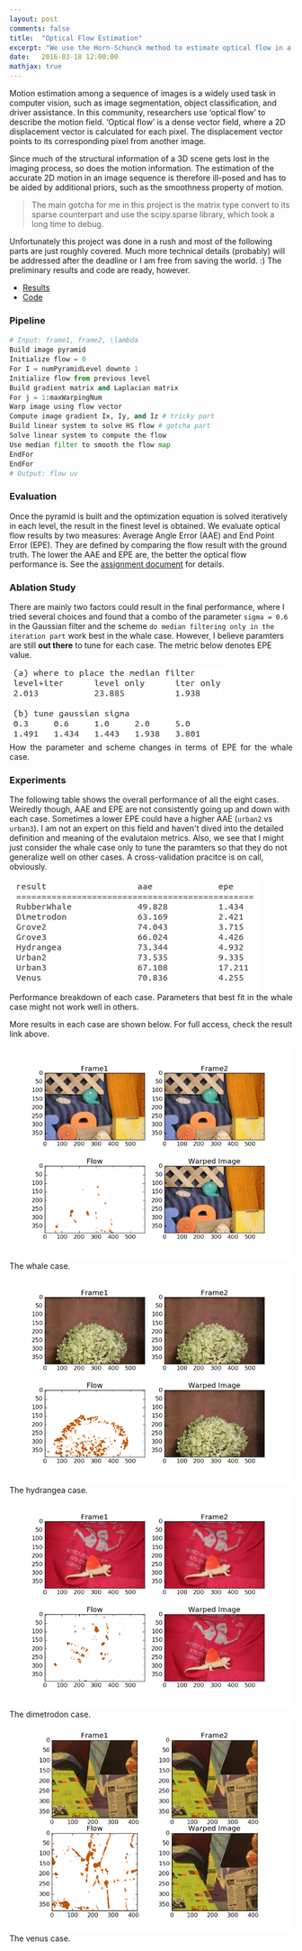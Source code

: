```yaml
---
layout: post
comments: false
title:  "Optical Flow Estimation"
excerpt: "We use the Horn-Schunck method to estimate optical flow in a coarse-to-fine way. Implemented  in Python with subtle sparse matrix manipulations."
date:   2016-03-18 12:00:00
mathjax: true
---
```


Motion estimation among a sequence of images is a widely used task in computer vision, such as image
segmentation, object classification, and driver assistance.
In this community, researchers use ‘optical flow’ to describe the motion field. ‘Optical flow’ is a dense
vector field, where a 2D displacement vector is calculated for each pixel. The displacement vector points to its corresponding pixel from another image.

Since much of the structural information of a 3D scene gets lost in the imaging process, so does the motion information. The estimation of the accurate 2D motion in an image sequence is therefore ill-posed and has to be aided by additional priors, such as the smoothness property of motion.

> The main gotcha for me in this project is the matrix type convert to its sparse counterpart and use the scipy.sparse library, which took a long time to debug.

Unfortunately this project was done in a rush and most of the following parts are just roughly covered. Much more technical details (probably) will be addressed after the deadline or I am free from saving the world. :) The preliminary results and code are ready, however.

* [Results](https://www.dropbox.com/s/ancqj2137t4v5t1/result.tar.gz?dl=0)
* [Code](https://www.dropbox.com/s/214y6boz87u59d0/code.tar.gz?dl=0)

### Pipeline
```python
# Input: frame1, frame2, \lambda
Build image pyramid
Initialize flow = 0
For I = numPyramidLevel downto 1
Initialize flow from previous level
Build gradient matrix and Laplacian matrix
For j = 1:maxWarpingNum
Warp image using flow vector
Compute image gradient Ix, Iy, and Iz # tricky part
Build linear system to solve HS flow # gotcha part
Solve linear system to compute the flow
Use median filter to smooth the flow map
EndFor
EndFor
# Output: flow uv
```

### Evaluation
Once the pyramid is built and the optimization equation is solved iteratively in each level, the result in the finest level is
obtained. We evaluate optical flow results by two measures: Average Angle Error (AAE) and End Point
Error (EPE). They are defined by comparing the flow result with the ground truth. The lower the AAE and EPE are, the better the optical flow performance is. See the [assignment document](https://www.dropbox.com/s/3n9idabm4xyesf8/Assignment3_v2.pdf?dl=0) for details.

### Ablation Study
There are mainly two factors could result in the final performance, where I tried several choices and found that 
a combo of the parameter ```sigma = 0.6``` in the Gaussian filter and the scheme ```do median filtering only in the iteration part``` work best in the whale case. However, I believe paramters are still **out there** to tune for each case. The metric below
denotes EPE value.

<div class="imgcap">
<img src="/assets/opt_flow/ablation_study.png">
<div class="thecap" style="text-align:justify">How the parameter and scheme changes in terms of EPE for the whale case.</div>
</div>

### Experiments
The following table shows the overall performance of all the eight cases. Weiredly though, AAE and EPE are not consistently going up and down with each case. Sometimes a lower EPE could have a higher AAE (```urban2``` vs ```urban3```). I am not an expert on this field and haven't dived into the detailed definition and meaning of the evalutaion metrics. Also, we see that I might just consider the whale case only to tune the paramters so that they do not generalize well on other cases. A cross-validation pracitce is on call, obviously.

<div class="imgcap">
<img src="/assets/opt_flow/performance.png">
<div class="thecap" style="text-align:justify">Performance breakdown of each case. Parameters that best fit in the whale case might not work well in others.</div>
</div>

More results in each case are shown below. For full access, check the result link above.

<div class="imgcap">
<img src="/assets/opt_flow/whale.png">
<div class="thecap" style="text-align:justify">The whale case.</div>
</div>

<div class="imgcap">
<img src="/assets/opt_flow/hydrangea.png">
<div class="thecap" style="text-align:justify">The hydrangea case.</div>
</div>
<div class="imgcap">
<img src="/assets/opt_flow/dimetrodon.png">
<div class="thecap" style="text-align:justify">The dimetrodon case.</div>
</div>
<div class="imgcap">
<img src="/assets/opt_flow/Venus.png">
<div class="thecap" style="text-align:justify">The venus case.</div>
</div>